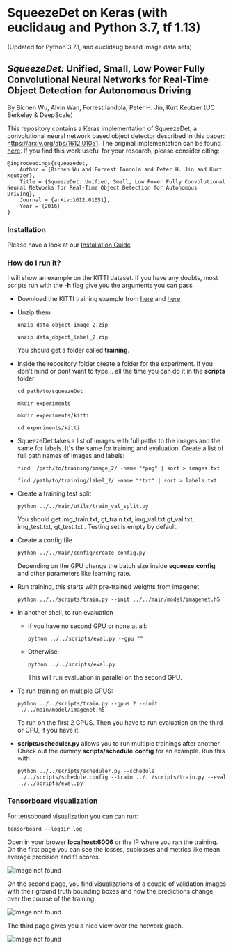 # SqueezeDet on Keras (with euclidaug and Python 3.7, tf 1.13) #

(Updated for Python 3.7.1, and euclidaug based image data sets)

## _SqueezeDet:_ Unified, Small, Low Power Fully Convolutional Neural Networks for Real-Time Object Detection for Autonomous Driving
By Bichen Wu, Alvin Wan, Forrest Iandola, Peter H. Jin, Kurt Keutzer (UC Berkeley & DeepScale)

This repository contains a Keras implementation of SqueezeDet, a convolutional neural network based object detector described in this paper: https://arxiv.org/abs/1612.01051. The original implementation can be found [here](https://github.com/BichenWuUCB/squeezeDet). If you find this work useful for your research, please consider citing:

    @inproceedings{squeezedet,
        Author = {Bichen Wu and Forrest Iandola and Peter H. Jin and Kurt Keutzer},
        Title = {SqueezeDet: Unified, Small, Low Power Fully Convolutional Neural Networks for Real-Time Object Detection for Autonomous Driving},
        Journal = {arXiv:1612.01051},
        Year = {2016}
    }

### Installation ###

Please have a look at our [Installation Guide](https://github.com/omni-us/squeezedet-keras/blob/master/Install.md)

### How do I run it? ###

I will show an example on the KITTI dataset. If you have any
doubts, most scripts run with the **-h** flag give you the 
arguments you can pass

* Download the KITTI training example from [here](http://www.cvlibs.net/download.php?file=data_object_image_2.zip) and [here](http://www.cvlibs.net/download.php?file=data_object_label_2.zip)

* Unzip them 


	`unzip data_object_image_2.zip`

	`unzip data_object_label_2.zip`


     You should get a folder called **training**.


* Inside the repository folder create a folder for the experiment. If you don't mind
	or dont want to type .. all the time you can do it in the **scripts** folder

	`cd path/to/squeezeDet`

	`mkdir experiments`

	`mkdir experiments/kitti`

	`cd experiments/kitti`

* SqueezeDet takes a list of images with full paths to the images and the same for labels. It's the same for training and evaluation. Create a list of full path names of images and labels:

	`find  /path/to/training/image_2/ -name "*png" | sort > images.txt`

	`find /path/to/training/label_2/ -name "*txt" | sort > labels.txt`

* Create a training test split


	`python ../../main/utils/train_val_split.py`

	You should get img_train.txt, gt_train.txt, img_val.txt gt_val.txt, img_test.txt, gt_test.txt . Testing set is empty
	by default.


* Create a config file

	`python ../../main/config/create_config.py`

	Depending on the GPU change the batch size inside **squeeze.config** and other parameters like learning rate.


* Run training, this starts with pre-trained weights from imagenet

	`python ../../scripts/train.py --init ../../main/model/imagenet.h5`

* In another shell, to run evaluation

	 - If you have no second GPU or none at all:

	   `python ../../scripts/eval.py --gpu ""`

	- Otherwise:
	 

	  `python ../../scripts/eval.py `

	  This will run evaluation in parallel on the second GPU.

* To run training on multiple GPUS:

	 `python ../../scripts/train.py --gpus 2 --init ../../main/model/imagenet.h5`

	 To run on the first 2 GPUS. Then you have to run evaluation on the third or CPU, if you have it. 


* **scripts/scheduler.py** allows you to run multiple trainings
after another. Check out the dummy **scripts/schedule.config** for an example. Run this with


	 `python ../../scripts/scheduler.py --schedule ../../scripts/schedule.config --train ../../scripts/train.py --eval ../../scripts/eval.py 
`



### Tensorboard visualization

For tensoboard visualization you can can run:


`tensorboard --logdir log`

Open in your brower  **localhost:6006** or the IP where you ran the training. On the first page you can see the losses, sublosses and metrics like mean average precision and f1 scores.

![Image not found](images/scalar.png?raw=true "Scalars")


On the second page, you find visualizations of a couple of validation images with their ground truth bounding boxes and how the predictions change over the course of the training.


![Image not found](images/visualization.png?raw=true "Scalars")

The third page gives you a nice view over the network graph.

![Image not found](images/graph.png?raw=true "Graph")






